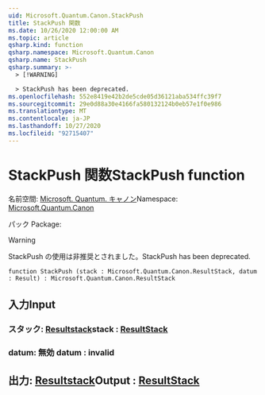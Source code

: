 ```yaml
---
uid: Microsoft.Quantum.Canon.StackPush
title: StackPush 関数
ms.date: 10/26/2020 12:00:00 AM
ms.topic: article
qsharp.kind: function
qsharp.namespace: Microsoft.Quantum.Canon
qsharp.name: StackPush
qsharp.summary: >-
  > [!WARNING]

  > StackPush has been deprecated.
ms.openlocfilehash: 552e8419e42b2de5cde05d36121aba534ffc39f7
ms.sourcegitcommit: 29e0d88a30e4166fa580132124b0eb57e1f0e986
ms.translationtype: MT
ms.contentlocale: ja-JP
ms.lasthandoff: 10/27/2020
ms.locfileid: "92715407"
---
```

# <a name="stackpush-function"></a><span data-ttu-id="4c8c6-102">StackPush 関数</span><span class="sxs-lookup"><span data-stu-id="4c8c6-102">StackPush function</span></span>

<span data-ttu-id="4c8c6-103">名前空間: [Microsoft. Quantum. キャノン](xref:Microsoft.Quantum.Canon)</span><span class="sxs-lookup"><span data-stu-id="4c8c6-103">Namespace: [Microsoft.Quantum.Canon](xref:Microsoft.Quantum.Canon)</span></span>

<span data-ttu-id="4c8c6-104">パック [](https://nuget.org/packages/)</span><span class="sxs-lookup"><span data-stu-id="4c8c6-104">Package: [](https://nuget.org/packages/)</span></span>


> [!WARNING]
> <span data-ttu-id="4c8c6-105">StackPush の使用は非推奨とされました。</span><span class="sxs-lookup"><span data-stu-id="4c8c6-105">StackPush has been deprecated.</span></span>



```qsharp
function StackPush (stack : Microsoft.Quantum.Canon.ResultStack, datum : Result) : Microsoft.Quantum.Canon.ResultStack
```


## <a name="input"></a><span data-ttu-id="4c8c6-106">入力</span><span class="sxs-lookup"><span data-stu-id="4c8c6-106">Input</span></span>

### <a name="stack--resultstack"></a><span data-ttu-id="4c8c6-107">スタック: [Resultstack](xref:Microsoft.Quantum.Canon.ResultStack)</span><span class="sxs-lookup"><span data-stu-id="4c8c6-107">stack : [ResultStack](xref:Microsoft.Quantum.Canon.ResultStack)</span></span>




### <a name="datum--__invalidresult__"></a><span data-ttu-id="4c8c6-108">datum: __無効 <Result>__</span><span class="sxs-lookup"><span data-stu-id="4c8c6-108">datum : __invalid<Result>__</span></span>





## <a name="output--resultstack"></a><span data-ttu-id="4c8c6-109">出力: [Resultstack](xref:Microsoft.Quantum.Canon.ResultStack)</span><span class="sxs-lookup"><span data-stu-id="4c8c6-109">Output : [ResultStack](xref:Microsoft.Quantum.Canon.ResultStack)</span></span>

